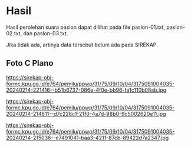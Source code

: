 # Hasil

Hasil perolehan suara paslon dapat dilihat pada file paslon-01.txt, paslon-02.txt, dan paslon-03.txt.

Jika tidak ada, artinya data tersebut belum ada pada SIREKAP.

## Foto C Plano

https://sirekap-obj-formc.kpu.go.id/e764/pemilu/ppwp/31/75/09/10/04/3175091004035-20240214-221416--b51b6737-086e-4f0e-bb96-fa1c110b08ab.jpg

https://sirekap-obj-formc.kpu.go.id/e764/pemilu/ppwp/31/75/09/10/04/3175091004035-20240214-214811--d7c228c1-21f0-4a7d-98b0-9c5002620e11.jpg

https://sirekap-obj-formc.kpu.go.id/e764/pemilu/ppwp/31/75/09/10/04/3175091004035-20240214-215036--e7491041-baa3-4211-87cb-89422d7a2347.jpg
